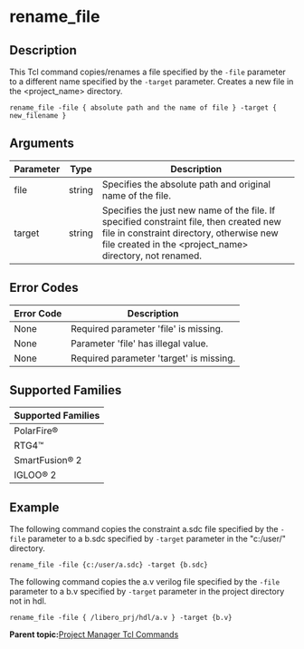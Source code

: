 # rename\_file

## Description

This Tcl command copies/renames a file specified by the `-file` parameter to a different name specified by the `-target` parameter. Creates a new file in the &lt;project\_name&gt; directory.

```
rename_file -file { absolute path and the name of file } -target { new_filename }
```

## Arguments

|Parameter|Type|Description|
|---------|----|-----------|
|file|string|Specifies the absolute path and original name of the file.|
|target|string|Specifies the just new name of the file. If specified constraint file, then created new file in constraint directory, otherwise new file created in the &lt;project\_name&gt; directory, not renamed.|

## Error Codes

|Error Code|Description|
|----------|-----------|
|None|Required parameter 'file' is missing.|
|None|Parameter 'file' has illegal value.|
|None|Required parameter 'target' is missing.|

## Supported Families

|Supported Families|
|------------------|
|PolarFire®|
|RTG4™|
|SmartFusion® 2|
|IGLOO® 2|

## Example

The following command copies the constraint a.sdc file specified by the `-file` parameter to a b.sdc specified by `-target` parameter in the "c:/user/" directory.

```
rename_file -file {c:/user/a.sdc} -target {b.sdc}
```

The following command copies the a.v verilog file specified by the `-file` parameter to a b.v specified by `-target` parameter in the project directory not in hdl.

```
rename_file -file { /libero_prj/hdl/a.v } -target {b.v}
```

**Parent topic:**[Project Manager Tcl Commands](GUID-CE445F8D-419D-434B-9288-A0005F280E89.md)

